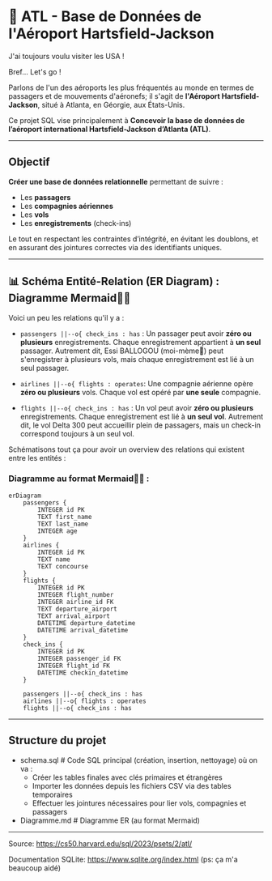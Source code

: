 # 🛫 ATL - Base de Données de l'Aéroport Hartsfield-Jackson
J'ai toujours voulu visiter les USA !

Bref... Let's go !

Parlons de l'un des aéroports les plus fréquentés au monde en termes de passagers et de mouvements d'aéronefs; il s'agit de **l'Aéroport Hartsfield-Jackson**, situé à Atlanta, en Géorgie, aux États-Unis.

Ce projet SQL vise principalement à **Concevoir la base de données de l’aéroport international Hartsfield-Jackson d’Atlanta (ATL)**.

---
## Objectif
**Créer une base de données relationnelle** permettant de suivre :
- Les **passagers**
- Les **compagnies aériennes**
- Les **vols**
- Les **enregistrements** (check-ins)

Le tout en respectant les contraintes d’intégrité, en évitant les doublons, et en assurant des jointures correctes via des identifiants uniques.

---
## 📊 Schéma Entité-Relation (ER Diagram) : Diagramme Mermaid🧜‍♀️

Voici un peu les relations qu'il y a : 

- ```passengers ||--o{ check_ins : has``` : Un passager peut avoir **zéro ou plusieurs** enregistrements. Chaque enregistrement appartient à **un seul** passager. Autrement dit, Essi BALLOGOU (moi-mème🫡) peut s'enregistrer à plusieurs vols, mais chaque enregistrement est lié à un seul passager.

- ```airlines ||--o{ flights : operates```: Une compagnie aérienne opère **zéro ou plusieurs** vols. Chaque vol est opéré par **une seule** compagnie.

- ```flights ||--o{ check_ins : has``` : Un vol peut avoir **zéro ou plusieurs** enregistrements. Chaque enregistrement est lié à **un seul vol**. Autrement dit, le vol Delta 300 peut accueillir plein de passagers, mais un check-in correspond toujours à un seul vol.

Schématisons tout ça pour avoir un overview des relations qui existent entre les entités : 

### Diagramme au format Mermaid🧜‍♀️ :
```mermaid
erDiagram
    passengers {
        INTEGER id PK
        TEXT first_name
        TEXT last_name
        INTEGER age
    }
    airlines {
        INTEGER id PK
        TEXT name
        TEXT concourse
    }
    flights {
        INTEGER id PK
        INTEGER flight_number
        INTEGER airline_id FK
        TEXT departure_airport
        TEXT arrival_airport
        DATETIME departure_datetime
        DATETIME arrival_datetime
    }
    check_ins {
        INTEGER id PK
        INTEGER passenger_id FK
        INTEGER flight_id FK
        DATETIME checkin_datetime
    }

    passengers ||--o{ check_ins : has
    airlines ||--o{ flights : operates
    flights ||--o{ check_ins : has
```
---
## Structure du projet
- schema.sql # Code SQL principal (création, insertion, nettoyage) où on va :
   - Créer les tables finales avec clés primaires et étrangères
   - Importer les données depuis les fichiers CSV via des tables temporaires
   - Effectuer les jointures nécessaires pour lier vols, compagnies et passagers
- Diagramme.md # Diagramme ER (au format Mermaid)
---
Source: https://cs50.harvard.edu/sql/2023/psets/2/atl/

Documentation SQLite: https://www.sqlite.org/index.html (ps: ça m'a beaucoup aidé)

